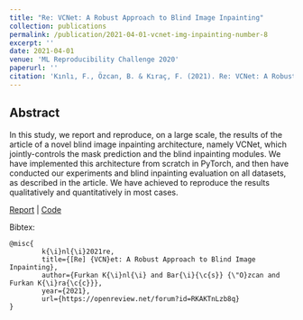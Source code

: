 ```yaml
---
title: "Re: VCNet: A Robust Approach to Blind Image Inpainting"
collection: publications
permalink: /publication/2021-04-01-vcnet-img-inpainting-number-8
excerpt: ''
date: 2021-04-01
venue: 'ML Reproducibility Challenge 2020'
paperurl: ''
citation: 'Kınlı, F., Özcan, B. & Kıraç, F. (2021). Re: VCNet: A Robust Approach to Blind Image Inpainting. ML Reproducibility Challenge 2020. https://openreview.net/pdf?id=RKAKTnLzb8q'
---
```


## Abstract
In this study, we report and reproduce, on a large scale, the results of the article of a novel blind image inpainting architecture, namely VCNet, which jointly-controls the mask prediction and the blind inpainting modules. We have implemented this architecture from scratch in PyTorch, and then have conducted our experiments and blind inpainting evaluation on all datasets, as described in the article. We have achieved to reproduce the results qualitatively and quantitatively in most cases.

[Report][ml-reprod-report] |
[Code](https://github.com/birdortyedi/vcnet-blind-image-inpainting)


Bibtex:
```
@misc{
        k{\i}nl{\i}2021re,
        title={[Re] {VCN}et: A Robust Approach to Blind Image Inpainting},
        author={Furkan K{\i}nl{\i} and Bar{\i}{\c{s}} {\"O}zcan and Furkan K{\i}ra{\c{c}}},
        year={2021},
        url={https://openreview.net/forum?id=RKAKTnLzb8q}
}
```

[ml-reprod-report]: https://openreview.net/pdf?id=RKAKTnLzb8q